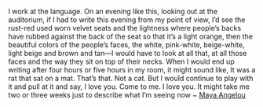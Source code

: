I work at the language. On an evening like this, looking out at the auditorium, if I had to write this evening from my point of view, I’d see the rust-red used worn velvet seats and the lightness where people’s backs have rubbed against the back of the seat so that it’s a light orange, then the beautiful colors of the people’s faces, the white, pink-white, beige-white, light beige and brown and tan—I would have to look at all that, at all those faces and the way they sit on top of their necks. When I would end up writing after four hours or five hours in my room, it might sound like, It was a rat that sat on a mat. That’s that. Not a cat. But I would continue to play with it and pull at it and say, I love you. Come to me. I love you. It might take me two or three weeks just to describe what I’m seeing now ~ [Maya Angelou](https://londonwriterssalon.us4.list-manage.com/track/click?u=8b047263967451488070a8ad0&id=a21b52777f&e=eb9759f735)